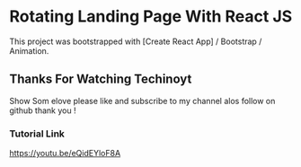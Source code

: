 # Rotating Landing Page With React JS

This project was bootstrapped with [Create React App] / Bootstrap / Animation.

## Thanks For Watching Techinoyt 

Show Som elove please like and subscribe to my channel 
alos follow on github thank you !

### Tutorial Link
https://youtu.be/eQidEYloF8A

